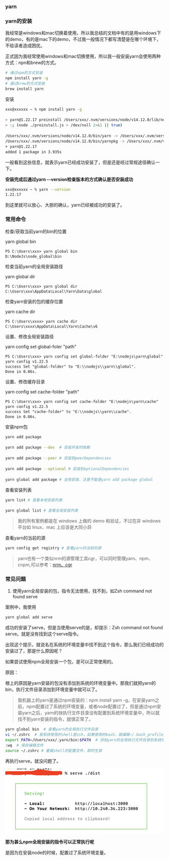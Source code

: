 ### yarn

### yarn的安装

我经常是windows和mac切换着使用，所以我总结的文档中有的是用windows下的demo，有的是mac下的demo，不过我一般情况下都写清楚是在哪个环境下，不给读者造成困扰。

正式因为我经常使用windows和mac切换使用，所以我一般安装yarn会使用两种方式：npn和brew的方式。

```bash
# 通过npm的方式安装
npm install yarn -g
# 通过brew的方式安装
brew install yarn
```

安装

```bash
xxx@xxxxxx ~ % npm install yarn -g

> yarn@1.22.17 preinstall /Users/xxx/.nvm/versions/node/v14.12.0/lib/node_modules/yarn
> :; (node ./preinstall.js > /dev/null 2>&1 || true)

/Users/xxx/.nvm/versions/node/v14.12.0/bin/yarn -> /Users/xxx/.nvm/versions/node/v14.12.0/lib/node_modules/yarn/bin/yarn.js
/Users/xxx/.nvm/versions/node/v14.12.0/bin/yarnpkg -> /Users/xxx/.nvm/versions/node/v14.12.0/lib/node_modules/yarn/bin/yarn.js
+ yarn@1.22.17
added 1 package in 3.935s
```

一般看到这些信息，就表示yarn已经成功安装了，但是还是经过常规途径确认一下。

**安装完成后通过yarn --version检查版本的方式确认是否安装成功**

```bash
xxx@xxxxxx ~ % yarn --version
1.22.17
```

到这里就可以放心、大胆的确认，yarn已经被成功的安装了。
### 常用命令

检查/获取当前yarn的bin的位置

yarn global bin

```
PS C:\Users\xxx> yarn global bin
D:\NodeJs\node_global\bin
```

检查当前yarn的全局安装路径

yarn global dir

```
PS C:\Users\xxx> yarn global dir
C:\Users\xxx\AppData\Local\Yarn\Data\global
```

检查yarn安装的包的缓存位置

yarn cache dir

```
PS C:\Users\xxxx> yarn cache dir
C:\Users\xxxx\AppData\Local\Yarn\Cache\v6
```

设置、修改全局安装路径

yarn config set global-foler "path"

```
PS C:\Users\xxx> yarn config set global-folder "E:\nodejs\yarn\global"
yarn config v1.22.5
success Set "global-folder" to "E:\\nodejs\\yarn\\global".
Done in 0.06s.
```

设置、修改缓存目录

yarn config set cache-folder "path"

```
PS C:\Users\xxx> yarn config set cache-folder "E:\nodejs\yarn\cache"
yarn config v1.22.5
success Set "cache-folder" to "E:\\nodejs\\yarn\\cache".
Done in 0.06s.
```

安装npm包

```bash
yarn add package

yarn add package --dev  # 安装开发时依赖

yarn add package --peer # 安装到peerDependencies

yarn add package --optional # 安装到optionalDependencies

yarn global add package # 全局安装，注意不能是yarn add package global
```

查看安装列表

```bash
yarn list # 查看本地安装列表

yarn global list # 查看全局安装列表
```

> 我的所有案例都是在 windows 上做的 demo 和验证，不过在非 windows 平台如 linux、mac 上应该是大同小异

查看yarn的当前的源

```bash
yarn config get registry # 查看yarn的当前的源
```
> yarn也有一个类似nrm的源管理工具cgr，可以同时管理yarn、npm、cnpm,可以参考：[nrm、cgr](./nrm.md)

### 常见问题

1. 使用yarn全局安装的包，指令无法使用，找不到，如Zsh command not found serve

案例中，我使用

```bash
yarn global add serve
```

成功的安装了serve，但是当使用serve的是，却提示：Zsh command not found serve。就是没有找到这个serve指令。

出现这个提示，就说名在系统的环境变量中找不到这个指令，那么我们已经成功的安装过了，那是什么原因呢？

如果尝试使用npm全局安装一个包，是可以正常使用的。

原因：

根上的原因是yarn安装的包没有添加到系统的环境变量中。那我们就把yarn的bin，执行文件目录添加到环境变量中就可以了。

> 我机器上的yarn是通过npm安装的：npm install yarn -g，在安装yarn之前，npm配置过了系统的环境变量，或者node配置过了，但是通过npm安装yarn之后，yarn的快执行文件目录没有配置到系统环境变量中，所以就找不到yarn安装的指令，就很正常了。

```bash
yarn global bin  # 查看yarn的全局执行文件目录
vi ~/.zshrc  # 我系统使用的shell是zsh，如果使用的bash，就编辑~/.bash_profile
export PATH=/Users/xxx/.yarn/bin:$PATH  # 添加yarn的全局执行文件目录到系统环境变量
:wq  # 保存编辑文件
source ~/.zshrc # 重载shell的配置文件，即时生效
```

再执行serve，就没问题了。

![yarn全局安装的指令可以正常执行了](./images/i3.png)

**那为甚么npm全局安装的指令可以正常执行呢**

是因为在安装node的时候，配置过了系统环境变量。

